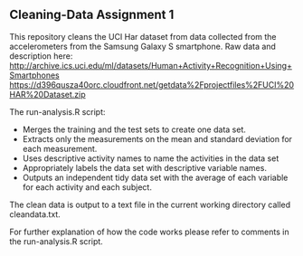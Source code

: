 ## Cleaning-Data Assignment 1

This repository cleans the UCI Har dataset from data collected from the accelerometers from the Samsung Galaxy S smartphone. Raw data
and description here: 
http://archive.ics.uci.edu/ml/datasets/Human+Activity+Recognition+Using+Smartphones 
https://d396qusza40orc.cloudfront.net/getdata%2Fprojectfiles%2FUCI%20HAR%20Dataset.zip 

The run-analysis.R script:
* Merges the training and the test sets to create one data set.
* Extracts only the measurements on the mean and standard deviation for each measurement. 
* Uses descriptive activity names to name the activities in the data set
* Appropriately labels the data set with descriptive variable names. 
* Outputs an independent tidy data set with the average of each variable for each activity and each subject.

The clean data is output to a text file in the current working directory called cleandata.txt. 

For further explanation of how the code works please refer to comments in the run-analysis.R script. 
